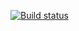 [![Build status](https://ci.appveyor.com/api/projects/status/f5jy6fp07xlq93v9?svg=true)](https://ci.appveyor.com/project/shutnikmiit/ahjcodetesting)